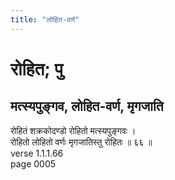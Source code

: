 ```yaml
---
title: "लोहित-वर्ण"
---
```


# रोहित; पु
## मत्स्यपुङ्गव, लोहित-वर्ण, मृगजाति
रोहितं शक्रकोदण्डो रोहितो मत्स्यपुङ्गवः ।<br />रोहितो लोहितो वर्णः मृगजातिस्तु रोहितः ॥ ६६ ॥<br />verse 1.1.1.66<br />page 0005

